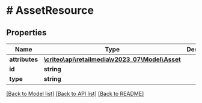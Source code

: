 # # AssetResource

## Properties

Name | Type | Description | Notes
------------ | ------------- | ------------- | -------------
**attributes** | [**\criteo\api\retailmedia\v2023_07\Model\Asset**](Asset.md) |  | [optional]
**id** | **string** |  | [optional]
**type** | **string** |  | [optional]

[[Back to Model list]](../../README.md#models) [[Back to API list]](../../README.md#endpoints) [[Back to README]](../../README.md)
